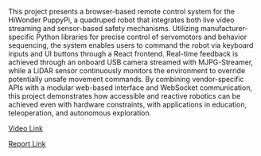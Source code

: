 This project presents a browser-based remote control system for the HiWonder PuppyPi, a quadruped robot that integrates both live video streaming and sensor-based safety mechanisms. Utilizing manufacturer-specific Python libraries for precise control of servomotors and behavior sequencing, the system enables users to command the robot via keyboard inputs and UI buttons through a React frontend. Real-time feedback is achieved through an onboard USB camera streamed with MJPG-Streamer, while a LiDAR sensor continuously monitors the environment to override potentially unsafe movement commands. By combining vendor-specific APIs with a modular web-based interface and WebSocket communication, this project demonstrates how accessible and reactive robotics can be achieved even with hardware constraints, with applications in education, teleoperation, and autonomous exploration.

[Video Link](https://youtu.be/NAFauWHtSMI)

[Report Link](./EC535_Final_Report.pdf)
